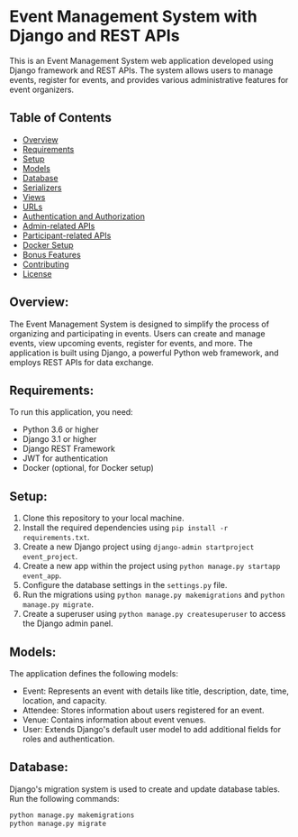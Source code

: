 # Event Management System with Django and REST APIs

This is an Event Management System web application developed using Django framework and REST APIs. The system allows users to manage events, register for events, and provides various administrative features for event organizers.

## Table of Contents
- [Overview](#overview)
- [Requirements](#requirements)
- [Setup](#setup)
- [Models](#models)
- [Database](#database)
- [Serializers](#serializers)
- [Views](#views)
- [URLs](#urls)
- [Authentication and Authorization](#authentication-and-authorization)
- [Admin-related APIs](#admin-related-apis)
- [Participant-related APIs](#participant-related-apis)
- [Docker Setup](#docker-setup)
- [Bonus Features](#bonus-features)
- [Contributing](#contributing)
- [License](#license)

## Overview:

The Event Management System is designed to simplify the process of organizing and participating in events. Users can create and manage events, view upcoming events, register for events, and more. The application is built using Django, a powerful Python web framework, and employs REST APIs for data exchange.

## Requirements:

To run this application, you need:

- Python 3.6 or higher
- Django 3.1 or higher
- Django REST Framework
- JWT for authentication
- Docker (optional, for Docker setup)

## Setup:

1. Clone this repository to your local machine.
2. Install the required dependencies using `pip install -r requirements.txt`.
3. Create a new Django project using `django-admin startproject event_project`.
4. Create a new app within the project using `python manage.py startapp event_app`.
5. Configure the database settings in the `settings.py` file.
6. Run the migrations using `python manage.py makemigrations` and `python manage.py migrate`.
7. Create a superuser using `python manage.py createsuperuser` to access the Django admin panel.

## Models:

The application defines the following models:

- Event: Represents an event with details like title, description, date, time, location, and capacity.
- Attendee: Stores information about users registered for an event.
- Venue: Contains information about event venues.
- User: Extends Django's default user model to add additional fields for roles and authentication.

## Database:

Django's migration system is used to create and update database tables. Run the following commands:

```bash
python manage.py makemigrations
python manage.py migrate
